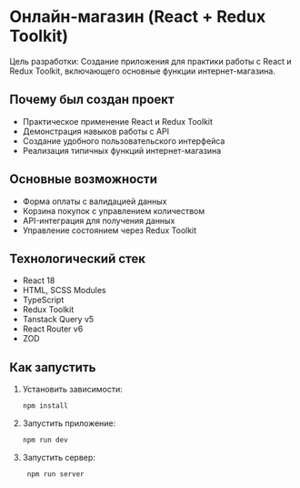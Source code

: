 # Онлайн-магазин (React + Redux Toolkit)

Цель разработки: Создание приложения для практики работы с React и Redux Toolkit, включающего основные функции интернет-магазина.

## Почему был создан проект
  - Практическое применение React и Redux Toolkit
  - Демонстрация навыков работы с API
  - Создание удобного пользовательского интерфейса
  - Реализация типичных функций интернет-магазина

## Основные возможности
  - Форма оплаты с валидацией данных
  - Корзина покупок с управлением количеством
  - API-интеграция для получения данных
  - Управление состоянием через Redux Toolkit

## Технологический стек

  - React 18
  - HTML, SCSS Modules
  - TypeScript
  - Redux Toolkit
  - Tanstack Query v5
  - React Router v6
  - ZOD

## Как запустить

  1. Установить зависимости:
  
      ```bash
      npm install
      ```
  
  2. Запустить приложение:
  
      ```bash
      npm run dev
      ```
  
  2. Запустить сервер:
  
     ```bash
      npm run server
      ```
